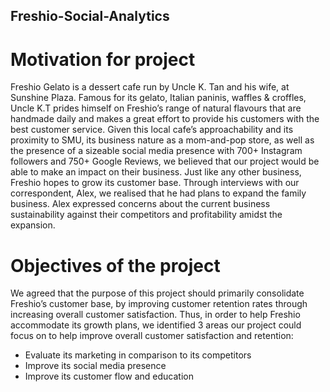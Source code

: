 ## Freshio-Social-Analytics

# Motivation for project
Freshio Gelato is a dessert cafe run by Uncle K. Tan and his wife, at Sunshine Plaza. Famous for its gelato, Italian paninis, waffles & croffles, Uncle K.T prides himself on Freshio’s range of natural flavours that are handmade daily and makes a great effort to provide his customers with the best customer service. Given this local cafe’s approachability and its proximity to SMU, its business nature as a mom-and-pop store, as well as the presence of a sizeable social media presence with 700+ Instagram followers and 750+ Google Reviews, we believed that our project would be able to make an impact on their business.
Just like any other business, Freshio hopes to grow its customer base. Through interviews with our correspondent, Alex, we realised that he had plans to expand the family business. Alex expressed concerns about the current business sustainability against their competitors and profitability amidst the expansion. 

# Objectives of the project
We agreed that the purpose of this project should primarily consolidate Freshio’s customer base, by improving customer retention rates through increasing overall customer satisfaction. Thus, in order to help Freshio accommodate its growth plans, we identified 3 areas our project could focus on to help improve overall customer satisfaction and retention: 

-	Evaluate its marketing in comparison to its competitors
-	Improve its social media presence 
-	Improve its customer flow and education 
